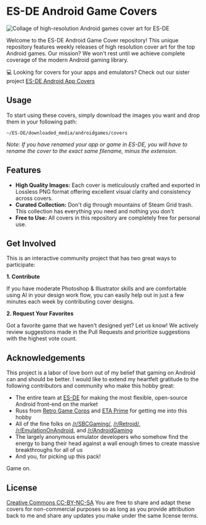 # ES-DE Android Game Covers
![Collage of high-resolution Android games cover art for ES-DE](https://github.com/nahnotnathan/esde-android-app-covers/blob/main/.github/header-drop1.png?raw=true)

Welcome to the ES-DE Android Game Cover repository! This unique repository features weekly releases of high resolution cover art for the top Android games. Our mission? We won't rest until we achieve complete coverage of the modern Android gaming library.

💻  Looking for covers for your apps and emulators? Check out our sister project [ES-DE Android App Covers](https://github.com/nahnotnathan/esde-android-app-covers/)

## Usage
To start using these covers, simply download the images you want and drop them in your following path:

``` ~/ES-DE/downloaded_media/androidgames/covers ```

*Note: If you have renamed your app or game in ES-DE, you will have to rename the cover to the exact same filename, minus the extension.*

## Features
- **High Quality Images:** Each cover is meticulously crafted and exported in Lossless PNG format offering excellent visual clarity and consistency across covers.
- **Curated Collection:** Don't dig through mountains of Steam Grid trash. This collection has everything you need and nothing you don't
- **Free to Use:** All covers in this repository are completely free for personal use.

## Get Involved
This is an interactive community project that has two great ways to participate:

**1. Contribute**

If you have moderate Photoshop & Illustrator skills and are comfortable using AI in your design work flow, you can easily help out in just a few minutes each week by contributing cover designs.

**2. Request Your Favorites**

Got a favorite game that we haven't designed yet? Let us know! We actively review suggestions made in the Pull Requests and prioritize suggestions with the highest vote count.

## Acknowledgements
This project is a labor of love born out of my belief that gaming on Android can and should be better. I would like to extend my heartfelt gratitude to the following contributors and community who make this hobby great:

- The entire team at [ES-DE](https://gitlab.com/es-de/emulationstation-de) for making the most flexible, open-source Android front-end on the market
- Russ from [Retro Game Corps](https://www.youtube.com/c/RetroGameCorps) and [ETA Prime](https://www.youtube.com/@ETAPRIME) for getting me into this hobby
- All of the fine folks on [/r/SBCGaming/](https://reddit.com/r/sbcgaming/), [/r/Retroid/](https://reddit.com/r/retroid/), [/r/EmulationOnAndroid](https://reddit.com/r/emulationonandroid/), and [/r/AndroidGaming](https://reddit.com/r/androidgaming/)
- The largely anonymous emulator developers who somehow find the energy to bang their head against a wall enough times to create massive breakthroughs for all of us
- And you, for picking up this pack!

Game on.

## License
[Creative Commons CC-BY-NC-SA](https://creativecommons.org/licenses/by-nc-sa/2.0/) You are free to share and adapt these covers for non-commercial purposes so as long as you provide attribution back to me and share any updates you make under the same license terms.
